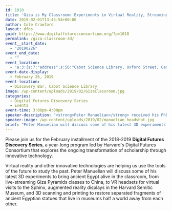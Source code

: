 ```yaml
---
id: 1018
title: 'Giza is My Classroom: Experiments in Virtual Reality, Streaming, and 3D Scanning'
date: 2019-02-01T13:45:54+00:00
author: Cole Crawford
layout: dfds
guid: https://www.digitalfuturesconsortium.org/?p=1018
permalink: /giza-classroom-3d/
event__start_date:
  - "20190226"
event_end_date:
  - ""
event_location:
  - 'a:3:{s:7:"address";s:56:"Cabot Science Library, Oxford Street, Cambridge, MA, USA";s:3:"lat";s:17:"42.37623670000001";s:3:"lng";s:9:"-71.11624";}'
event-date-display:
  - February 26, 2019
event-location:
  - Discovery Bar, Cabot Science Library
image: /wp-content/uploads/2019/02/GizaClassroom.jpg
categories:
  - Digital Futures Discovery Series
  - Events
event-time: 3:00pm-4:00pm
speaker-description: "<strong>Peter Manuelian</strong> received his PhD in Egyptology from the University of Chicago in 1990. In 2009, he was appointed the Philip J. King Professor of Egyptology at Harvard University (Department of Near Eastern Languages and Civilizations, and Department of Anthropology). He is director of the Harvard Semitic Museum, and also directs the Giza Project at Harvard. His primary research interests include ancient Egyptian history, archaeology, digital epigraphy and visualization, the development of mortuary architecture, and the (icono)graphic nature of Egyptian language and culture in general."
speaker-image: /wp-content/uploads/2019/02/manuelian_headshot.jpg
brief: "Peter Manuelian will discuss some of his latest 3D experiments to bring ancient Egypt alive in the classroom, from live-streaming Giza Pyramids classes to China, to VR headsets for virtual visits to the Sphinx, augmented reality displays in the Harvard Semitic Museum, and 3D scanning and printing to restore separated fragments of ancient Egyptian statues that live in museums half a world away from each other."
---
```

  <p>
    Please join us for the February installment of the 2018-2019 <strong>Digital Futures Discovery Series</strong>, a year-long program led by Harvard's Digital Futures Consortium that explores the ongoing transformation of scholarship through innovative technology.
  </p>

  <p>
    Virtual reality and other innovative technologies are helping us use the tools of the future to study the past. Peter Manuelian will discuss some of his latest 3D experiments to bring ancient Egypt alive in the classroom, from live-streaming Giza Pyramids classes to China, to VR headsets for virtual visits to the Sphinx, augmented reality displays in the Harvard Semitic Museum, and 3D scanning and printing to restore separated fragments of ancient Egyptian statues that live in museums half a world away from each other.
  </p>
